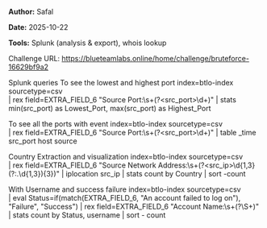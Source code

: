 **Author:** Safal

**Date:** 2025-10-22  

**Tools:** Splunk (analysis & export), whois lookup  


Challenge URL: https://blueteamlabs.online/home/challenge/bruteforce-16629bf9a2 

Splunk queries
To see the lowest and highest port 
index=btlo-index sourcetype=csv  
| rex field=EXTRA_FIELD_6 "Source Port:\s+(?<src_port>\d+)" 
| stats min(src_port) as Lowest_Port, max(src_port) as Highest_Port 

To see all the ports with event 
index=btlo-index sourcetype=csv  
| rex field=EXTRA_FIELD_6 "Source Port:\s+(?<src_port>\d+)" 
| table _time src_port host source 

Country Extraction and visualization 
index=btlo-index sourcetype=csv  
| rex field=EXTRA_FIELD_6 "Source Network 
Address:\s+(?<src_ip>\d{1,3}(?:\.\d{1,3}){3})" 
| iplocation src_ip 
| stats count by Country 
| sort -count 

With Username and success failure 
index=btlo-index sourcetype=csv  
| eval Status=if(match(EXTRA_FIELD_6, "An account failed to log on"), 
"Failure", "Success") 
| rex field=EXTRA_FIELD_6 "Account Name:\s+(?<username>\S+)" 
| stats count by Status, username 
| sort - count
